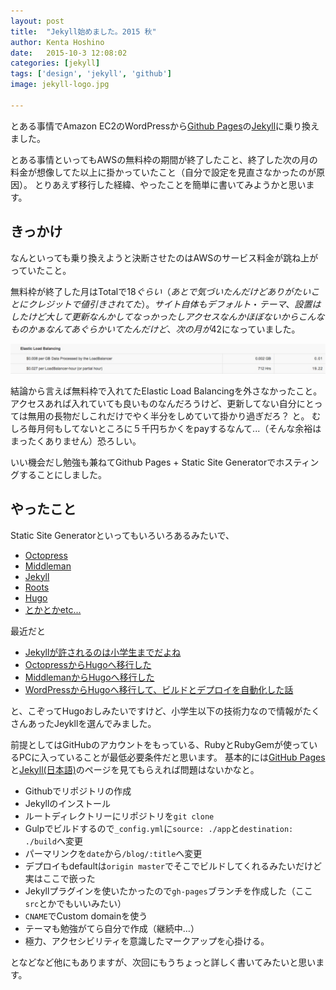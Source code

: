 ```yaml
---
layout: post
title:  "Jekyll始めました。2015 秋"
author: Kenta Hoshino
date:   2015-10-3 12:08:02
categories: [jekyll]
tags: ['design', 'jekyll', 'github']
image: jekyll-logo.jpg

---
```


とある事情でAmazon EC2のWordPressから[Github Pages][github pages]の[Jekyll][jekyll]に乗り換えました。

とある事情といってもAWSの無料枠の期間が終了したこと、終了した次の月の料金が想像してた以上に掛かっていたこと（自分で設定を見直さなかったのが原因）。
とりあえず移行した経緯、やったことを簡単に書いてみようかと思います。

<!--more-->

## きっかけ
なんといっても乗り換えようと決断させたのはAWSのサービス料金が跳ね上がっていたこと。

無料枠が終了した月はTotalで$18ぐらい（あとで気づいたんだけどありがたいことにクレジットで値引きされてた）。サイト自体もデフォルト・テーマ、設置はしたけど大して更新なんかしてなっかったしアクセスなんかほぼないからこんなものかぁなんてあぐらかいてたんだけど、次の月が$42になっていました。

![Payment Elastic Load Balancing](/images/2015-10-03_22_26_17.jpg)

結論から言えば無料枠で入れてたElastic Load Balancingを外さなかったこと。アクセスあれば入れていても良いものなんだろうけど、更新してない自分にとっては無用の長物だしこれだけでやく半分をしめていて掛かり過ぎだろ？ と。
むしろ毎月何もしてないところに５千円ちかくをpayするなんて...（そんな余裕はまったくありません）恐ろしい。

いい機会だし勉強も兼ねてGithub Pages + Static Site Generatorでホスティングすることにしました。

## やったこと
Static Site Generatorといってもいろいろあるみたいで、

- [Octopress][octopress]
- [Middleman][middleman]
- [Jekyll][jekyll]
- [Roots][roots]
- [Hugo][hugo]
- [とかとかetc...][etc]

最近だと

- [Jekyllが許されるのは小学生までだよね](http://t32k.me/mol/log/hugo/)
- [OctopressからHugoへ移行した](http://deeeet.com/writing/2014/12/25/hugo/)
- [MiddlemanからHugoへ移行した](http://re-dzine.net/2015/01/hugo/)
- [WordPressからHugoへ移行して、ビルドとデプロイを自動化した話](http://creative-tweet.net/blog/2015/10/good-bye-wordpress.html)

と、こぞってHugoおしみたいですけど、小学生以下の技術力なので情報がたくさんあったJeykllを選んでみました。

前提としてはGitHubのアカウントをもっている、RubyとRubyGemが使っているPCに入っていることが最低必要条件だと思います。
基本的には[GitHub Pages][github pages]と[Jekyll(日本語)][jekyll-ja]のページを見てもらえれば問題はないかなと。

- Githubでリポジトリの作成
- Jekyllのインストール
- ルートディレクトリーにリポジトリを`git clone`
- Gulpでビルドするので`_config.yml`に`source: ./app`と`destination: ./build`へ変更
- パーマリンクを`date`から`/blog/:title`へ変更
- デプロイもdefaultは`origin master`でそこでビルドしてくれるみたいだけど実はここで嵌った
- Jekyllプラグインを使いたかったので`gh-pages`ブランチを作成した（ここ`src`とかでもいいみたい）
- `CNAME`でCustom domainを使う
- テーマも勉強がてら自分で作成（継続中…）
- 極力、アクセシビリティを意識したマークアップを心掛ける。

となどなど他にもありますが、次回にもうちょっと詳しく書いてみたいと思います。

[jekyll]:          http://jekyllrb.com/
[jekyll-ja]:       http://jekyllrb-ja.github.io/
[octopress]:       http://octopress.org/
[middleman]:       http://middlemanapp.com/
[roots]:           http://roots.cx/
[hugo]:            http://gohugo.io/
[etc]:             https://www.staticgen.com/
[github pages]:    https://pages.github.com/
